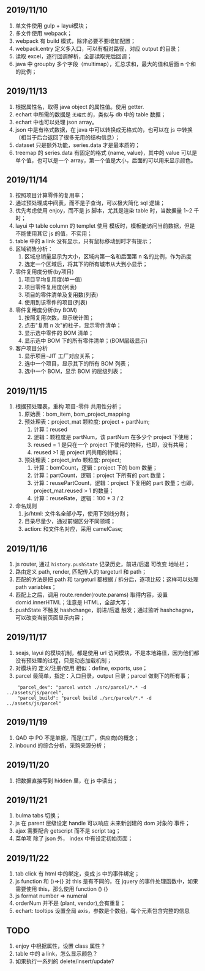 ## 2019/11/10
1. 单文件使用 gulp + layui模块；
2. 多文件使用 webpack；
3. webpack 有 build 模式，除非必要不要增加配置；
4. webpack.entry 定义多入口，可以有相对路径，对应 output 的目录；
5. 读取 excel，逐行回调解析，全部读取完后回调；
6. java 中 groupby 多个字段（multimap），汇总求和，最大的值和后面 n 个和的比例；


## 2019/11/13
1. 根据属性名，取得 java object 的属性值。使用 
getter.
1. echart 中所需的数据是 `无格式` 的，类似与 db 中的 table 数据；
1. echart 中也可以处理 json array。
1. json 中是有格式数据，在 java 中可以转换成无格式的，也可以在 js 中转换（相当于后台返回了很多无用的结构信息）；
1. dataset 只是额外功能，series.data 才是最本质的；
1. treemap 的 series.data 有固定的格式 {name, value}，其中的 value 可以是单个值，也可以是一个 array，第一个值是大小，后面的可以用来显示颜色。


## 2019/11/14
1. 按照项目计算零件的复用率；
1. 通过预处理成中间表，而不是子查询，可以极大简化 sql 逻辑；
1. 优先考虑使用 enjoy，而不是 js 脚本，尤其是渲染 table 时，当数据量 1~2 千时；
1. layui 中 table column 的 templet 使用 模板时，模板能访问当前数据，但是不能使用其它 js 的值，不实用；
1. table 中的 a link 没有显示，只有鼠标移动到时才有提示；
1. 区域销售分析：
    1. 区域总销量显示为大小，区域内第一名和后面第 n 名的比例，作为热度 
    2. 选定一个区域后，将其下的所有城市从大到小显示；
1. 零件复用度分析(by项目)
    1. 项目平均复用度(单一值) 
    2. 项目零件复用度(列表)
    3. 项目的零件清单及复用数(列表)
    4. 使用到该零件的项目(列表)
1. 零件复用度分析(by BOM)
    1. 按照复用次数，显示统计图；
    2. 点击"复用 n 次"的柱子，显示零件清单；
    3. 显示选中零件的 BOM 清单；
    4. 显示选中 BOM 下的所有零件清单；(BOM层级显示)
1. 客户项目分析
    1. 显示项目-JIT 工厂对应关系；
    2. 选中一个项目，显示其下的所有 BOM 列表；
    3. 选中一个 BOM，显示 BOM 的层级列表；

## 2019/11/15
1. 根据预处理表，重构 项目-零件 共用性分析；
    1. 原始表：bom_item, bom_project_mapping
    3. 预处理表：project_mat 颗粒度: project + partNum; 
        1. 计算：reused
        2. 逻辑：颗粒度是 partNum，该 partNum 在多少个 project 下使用；
        3. reused = 1 是只在一个 project 下使用的物料，也即，没有共用；
        4. reused >1 是 project 间共用的物料；
    2. 预处理表：project_info 颗粒度: project;
        1. 计算：bomCount，逻辑：project 下的 bom 数量；
        2. 计算：partCount，逻辑：project 下所有的 part 数量；
        3. 计算：reusePartCount，逻辑：project 下复用的 part 数量；也即，project_mat.reused > 1 的数量；
        4. 计算：reuseRate，逻辑：100 * 3 / 2  
2. 命名规则
    1. js/html: 文件名全部小写，使用下划线分割；
    1. 目录尽量少，通过前缀区分不同领域；
    1. action: 和文件名对应，采用 camelCase;    
    
## 2019/11/16
1. js router, 通过 `history.pushState` 记录历史，前进/后退 可改变 地址栏；
2. 路由定义 path, render, 匹配传入的 targeturl 和 path；
3. 匹配的方法是把 path 和 targeturl 都根据 / 拆分后，逐项比较；这样可以处理 path variables；
4. 匹配上之后，调用 route.render(route.params) 取得内容，设置 domid.innerHTML；注意是 HTML，全部大写；  
5. pushState 不触发 hashchange，前进/后退 触发；通过监听 hashchagne，可以改变当前页面显示内容；  


## 2019/11/17
1. seajs, layui 的模块机制，都是使用 url 访问模块，不是本地路径，因为他们都没有预处理的过程，只是动态加载机制；
2. 对模块的 定义/注册/使用 相似：define, exports, use；
3. parcel 最简单，指定：入口目录，output 目录；parcel 做剩下的所有事；
```
    "parcel_dev": "parcel watch ./src/parcel/*.* -d ../assets/js/parcel",
    "parcel_build": "parcel build ./src/parcel/*.* -d ../assets/js/parcel"
``` 

## 2019/11/19
1. QAD 中 PO 不是单据，而是(工厂，供应商)的概念；
2. inbound 的综合分析，采购来源分析；

## 2019/11/20
1. 把数据直接写到 hidden 里，在 js 中读出；

## 2019/11/21
1. bulma tabs 切换；
2. js 在 parent 层级设定 handle 可以响应 未来新创建的 dom 对象的 事件；
3. ajax 需要配合 getscript 而不是 script tag；
4. 菜单项 除了 json 外， index 中有设定初始页面；

## 2019/11/22
1. tab click 有 html 中的绑定，变成 js 中的事件绑定；
2. js function 和 ()=>{} 对 this 是有不同的，在 jquery 的事件处理函数中，如果需要使用 this，那么使用 function () {}
3. js format number => numeral
4. orderNum 并不是 (plant, vendor),会有重复；
5. echart: tooltips 设置全局 axis，参数是个数组，每个元素包含完整的信息

## TODO
1. enjoy 中根据属性，设置 class 属性？
2. table 中的 a link，怎么显示颜色？
3. 如果执行一系列的 delete/insert/update?
